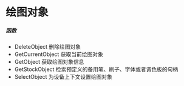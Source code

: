 # 绘图对象
##### 函数
- DeleteObject 删除绘图对象
- GetCurrentObject 获取当前绘图对象
- GetObject 获取绘图对象信息
- GetStockObject 检索预定义的备用笔、刷子、字体或者调色板的句柄
- SelectObject 为设备上下文设置绘图对象